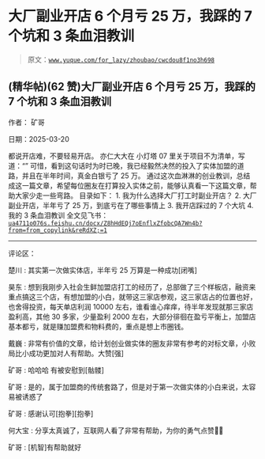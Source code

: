 # 大厂副业开店 6 个月亏 25 万，我踩的 7 个坑和 3 条血泪教训

> 原文：[`www.yuque.com/for_lazy/zhoubao/cwcdou8f1no3h698`](https://www.yuque.com/for_lazy/zhoubao/cwcdou8f1no3h698)

## (精华帖)(62 赞)大厂副业开店 6 个月亏 25 万，我踩的 7 个坑和 3 条血泪教训

作者： 矿哥

日期：2025-03-20

都说开店难，不要轻易开店。 亦仁大大在 小灯塔 07 里关于项目不为清单，写道：“”
可惜，看到这句话时为时已晚，我已经毅然决然的投入了实体加盟的道路，并且在半年时间，真金白银亏了 25 万。
通过这次血淋淋的创业教训，总结成这一篇文章，希望每位圈友在打算投入实体之前，能够认真看一下这篇文章，帮助大家少走一些弯路。 目录如下： 1. 我为什么选择大厂打工时副业开店？ 2. 大厂副业开店，半年亏了 25 万，到底亏在了哪些事情上 3. 我开店踩过的 7 个大坑 4. 我的 3 条血泪教训
全文见飞书：[`ua4711o076s.feishu.cn/docx/Z8hHdEQj7oEnflxZfobcQA7Wn4b?from=from_copylink&reRdXZ;=1`](https://ua4711o076s.feishu.cn/docx/Z8hHdEQj7oEnflxZfobcQA7Wn4b?from=from_copylink&reRdXZ;=1)

* * *

评论区：

楚川 : 其实第一次做实体店，半年亏 25 万算是一种成功[闭嘴]

昊东 : 想到我刚步入社会生鲜加盟店打工的经历了，总部做了三个样板店，融资来重点搞这三个店，有想加盟的小白，就带这三家店参观，这三家店占的位置也好，也舍得投资，每天单店利润 10000 左右，谁看谁心痒痒，待半年发现就那三家店盈利高，其他 30 多家，少量盈利 2000 左右，大部分徘徊在盈亏平衡上，加盟店基本都亏，就是赚加盟费和物料费的，重点是想上市圈钱。

戴巍 : 非常有价值的文章，给计划创业做实体的圈友非常有参考的对标文章，小败局比小成功更加对人有帮助。大赞[强]

矿哥 : 哈哈哈 有被安慰到[骷髅]

矿哥 : 是的，属于加盟商的传统套路了，但是对于第一次做实体的小白来说，太容易被诱惑了

矿哥 : 感谢认可[抱拳][抱拳]

何大宝 : 分享太真诚了，互联网人看了非常有帮助，为你的勇气点赞👍🏻

矿哥 : [机智]有帮助就好